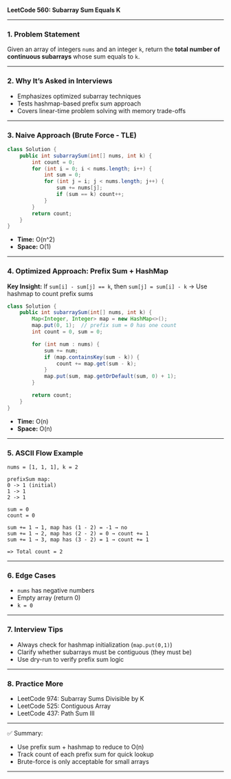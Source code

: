 **LeetCode 560: Subarray Sum Equals K**

---

### 1. Problem Statement
Given an array of integers `nums` and an integer `k`, return the **total number of continuous subarrays** whose sum equals to `k`.

---

### 2. Why It’s Asked in Interviews
- Emphasizes optimized subarray techniques
- Tests hashmap-based prefix sum approach
- Covers linear-time problem solving with memory trade-offs

---

### 3. Naive Approach (Brute Force - TLE)
```java
class Solution {
    public int subarraySum(int[] nums, int k) {
        int count = 0;
        for (int i = 0; i < nums.length; i++) {
            int sum = 0;
            for (int j = i; j < nums.length; j++) {
                sum += nums[j];
                if (sum == k) count++;
            }
        }
        return count;
    }
}
```
- **Time:** O(n^2)
- **Space:** O(1)

---

### 4. Optimized Approach: Prefix Sum + HashMap

**Key Insight:** If `sum[i] - sum[j] == k`, then `sum[j] = sum[i] - k` → Use hashmap to count prefix sums

```java
class Solution {
    public int subarraySum(int[] nums, int k) {
        Map<Integer, Integer> map = new HashMap<>();
        map.put(0, 1);  // prefix sum = 0 has one count
        int count = 0, sum = 0;

        for (int num : nums) {
            sum += num;
            if (map.containsKey(sum - k)) {
                count += map.get(sum - k);
            }
            map.put(sum, map.getOrDefault(sum, 0) + 1);
        }

        return count;
    }
}
```

- **Time:** O(n)
- **Space:** O(n)

---

### 5. ASCII Flow Example
```
nums = [1, 1, 1], k = 2

prefixSum map:
0 -> 1 (initial)
1 -> 1
2 -> 1

sum = 0
count = 0

sum += 1 → 1, map has (1 - 2) = -1 → no
sum += 1 → 2, map has (2 - 2) = 0 → count += 1
sum += 1 → 3, map has (3 - 2) = 1 → count += 1

=> Total count = 2
```

---

### 6. Edge Cases
- `nums` has negative numbers
- Empty array (return 0)
- `k = 0`

---

### 7. Interview Tips
- Always check for hashmap initialization (`map.put(0,1)`)
- Clarify whether subarrays must be contiguous (they must be)
- Use dry-run to verify prefix sum logic

---

### 8. Practice More
- LeetCode 974: Subarray Sums Divisible by K
- LeetCode 525: Contiguous Array
- LeetCode 437: Path Sum III

---

✅ Summary:
- Use prefix sum + hashmap to reduce to O(n)
- Track count of each prefix sum for quick lookup
- Brute-force is only acceptable for small arrays

---

